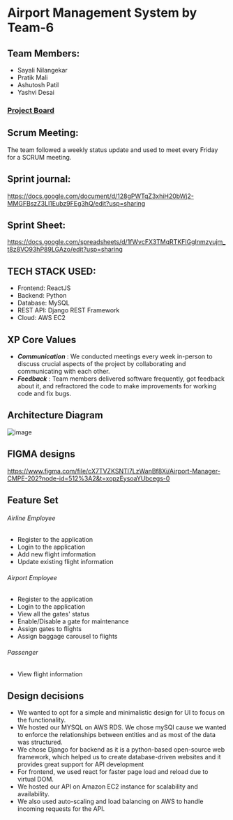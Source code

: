 # Airport Management System by Team-6

## Team Members:

- Sayali Nilangekar 
- Pratik Mali 
- Ashutosh Patil 
- Yashvi Desai 

### <a href="https://github.com/orgs/gopinathsjsu/projects/44/views/1">Project Board</a>

## Scrum Meeting:
The team followed a weekly status update and used to meet every Friday for a SCRUM meeting.

## Sprint journal:
https://docs.google.com/document/d/128gPWTqZ3xhiH20bWj2-MMGFBszZ3Ll1Eubz9FEg3hQ/edit?usp=sharing

## Sprint Sheet:
https://docs.google.com/spreadsheets/d/1fWvcFX3TMqRTKFlGgInmzyujm_t8z8VO93hP89LGAzo/edit?usp=sharing

## TECH STACK USED:

- Frontend: ReactJS
- Backend: Python 
- Database: MySQL
- REST API: Django REST Framework
- Cloud: AWS EC2

## XP Core Values

- **_Communication_** : We conducted meetings every week in-person to discuss crucial aspects of the project by collaborating and communicating with each other.
- **_Feedback_** : Team members delivered software frequently, got feedback about it, and refractored the code to make improvements for working code and fix bugs.

## Architecture Diagram

![image](https://user-images.githubusercontent.com/52251846/197302864-875ff925-d888-47b9-b1a1-cc4b1f4d2ff9.png)

## FIGMA designs
https://www.figma.com/file/cX7TVZKSNTl7LzWanBf8Xi/Airport-Manager-CMPE-202?node-id=512%3A2&t=xopzEysoaYUbcegs-0

## Feature Set
###### Airline Employee
* Register to the application
* Login to the application
* Add new flight imformation
* Update existing flight information
###### Airport Employee
* Register to the application
* Login to the application
* View all the gates' status
* Enable/Disable a gate for maintenance
* Assign gates to flights
* Assign baggage carousel to flights
###### Passenger
* View flight information

## Design decisions
- We wanted to opt for a simple and minimalistic design for UI to focus on the functionality.
- We hosted our MYSQL on AWS RDS. We chose mySQl cause we wanted to enforce the relationships between entities and as most of the data was structured.
- We chose Django for backend as it is a python-based open-source web framework, which helped us to create database-driven websites and it provides great support for API development
- For frontend, we used react for faster page load and reload due to virtual DOM.
- We hosted our API on Amazon EC2 instance for scalability and availability.
- We also used auto-scaling and load balancing on AWS to handle incoming requests for the API.

